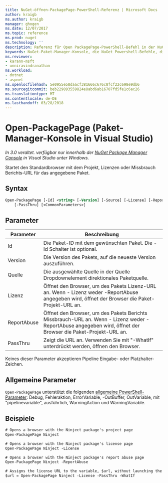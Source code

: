 ```yaml
---
title: NuGet-öffnen-PackagePage-PowerShell-Referenz | Microsoft Docs
author: kraigb
ms.author: kraigb
manager: ghogen
ms.date: 12/07/2017
ms.topic: reference
ms.prod: nuget
ms.technology: ''
description: Referenz für Open PackagePage-PowerShell-Befehl in der NuGet-Paket-Manager-Konsole in Visual Studio.
keywords: NuGet-Paket-Manager-Konsole, die NuGet Powershell-Befehle, die NuGet Powershell-Referenz, Open PackagePage
ms.reviewer:
- karann-msft
- unniravindranathan
ms.workload:
- dotnet
- aspnet
ms.openlocfilehash: 5e0955e58daacf381666c676c8fcf22c698e9db6
ms.sourcegitcommit: beb229893559824e8abd6ab16707fd5fe1c6ac26
ms.translationtype: MT
ms.contentlocale: de-DE
ms.lasthandoff: 03/28/2018
---
```

# <a name="open-packagepage-package-manager-console-in-visual-studio"></a>Open-PackagePage (Paket-Manager-Konsole in Visual Studio)

*In 3.0 veraltet. verfügbar nur innerhalb der [NuGet Package Manager Console](package-manager-console.md) in Visual Studio unter Windows.*

Startet den Standardbrowser mit dem Projekt, Lizenzen oder Missbrauch Berichts-URL für das angegebene Paket.

## <a name="syntax"></a>Syntax

```ps
Open-PackagePage [-Id] <string> [-Version] [-Source] [-License] [-ReportAbuse]
    [-PassThru] [<CommonParameters>]
```

## <a name="parameters"></a>Parameter

| Parameter | Beschreibung |
| --- | --- |
| Id | Die Paket-ID mit dem gewünschten Paket. Die - Id Schalter ist optional. |
| Version | Die Version des Pakets, auf die neueste Version auszuführen. |
| Quelle | Die ausgewählte Quelle in der Quelle Dropdownelement direktionales Paketquelle. |
| Lizenz | Öffnet den Browser, um des Pakets Lizenz-URL an. Wenn - Lizenz weder -ReportAbuse angegeben wird, öffnet der Browser die Paket-Projekt-URL an. |
| ReportAbuse | Öffnet den Browser, um des Pakets Berichts Missbrauch-URL an. Wenn - Lizenz weder -ReportAbuse angegeben wird, öffnet der Browser die Paket-Projekt-URL an. |
| PassThru | Zeigt die URL an. Verwenden Sie mit "-WhatIf" unterdrückt werden, öffnen den Browser. |

Keines dieser Parameter akzeptieren Pipeline Eingabe- oder Platzhalter-Zeichen.

## <a name="common-parameters"></a>Allgemeine Parameter

`Open-PackagePage` unterstützt die folgenden [allgemeine PowerShell-Parameter](http://go.microsoft.com/fwlink/?LinkID=113216): Debug, Fehleraktion, ErrorVariable, -OutBuffer, OutVariable, mit "pipelinevariable", ausführlich, WarningAction und WarningVariable.

## <a name="examples"></a>Beispiele

```ps
# Opens a browser with the Ninject package's project page
Open-PackagePage Ninject

# Opens a browser with the Ninject package's license page
Open-PackagePage Ninject -License

# Opens a browser with the Ninject package's report abuse page  
Open-PackagePage Ninject -ReportAbuse

# Assigns the license URL to the variable, $url, without launching the browser
$url = Open-PackagePage Ninject -License -PassThru -WhatIf
```